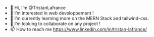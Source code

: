 - 👋 Hi, I’m @TristanLafrance
- 👀 I’m interested in web developpement !
- 🌱 I’m currently learning more on the MERN Stack and tailwind-css.
- 💞️ I’m looking to collaborate on any project !
- 📫 How to reach me https://www.linkedin.com/in/tristan-lafrance/
